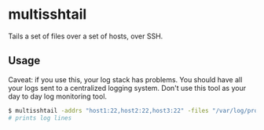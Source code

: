 # multisshtail

Tails a set of files over a set of hosts, over SSH.

## Usage

Caveat: if you use this, your log stack has problems. You should have all your logs sent to a centralized logging system. Don't use this tool as your day to day log monitoring tool.

``` bash
$ multisshtail -addrs "host1:22,host2:22,host3:22" -files "/var/log/production.log,/var/log/errors.log"
# prints log lines
```
